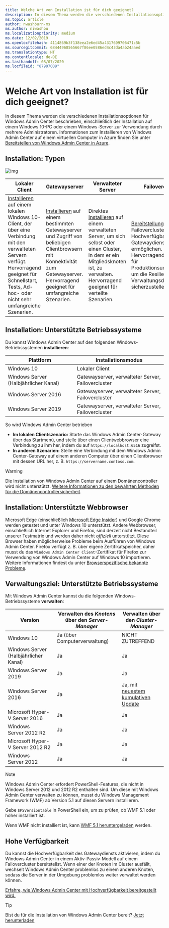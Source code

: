 ```yaml
---
title: Welche Art von Installation ist für dich geeignet?
description: In diesem Thema werden die verschiedenen Installationsoptionen für Windows Admin Center beschrieben, einschließlich der Installation auf einem Windows 10-PC oder einem Windows-Server zur Verwendung durch mehrere Administratoren.
ms.topic: article
author: nwashburn-ms
ms.author: niwashbu
ms.localizationpriority: medium
ms.date: 12/02/2019
ms.openlocfilehash: 4114869b3f138eea2e6ed45a4317699706471c5b
ms.sourcegitcommit: 68444968565667f86ee0586ed4c43da4ab24aaed
ms.translationtype: HT
ms.contentlocale: de-DE
ms.lasthandoff: 08/07/2020
ms.locfileid: "87997009"
---
```

# <a name="what-type-of-installation-is-right-for-you"></a>Welche Art von Installation ist für dich geeignet?

In diesem Thema werden die verschiedenen Installationsoptionen für Windows Admin Center beschrieben, einschließlich der Installation auf einem Windows 10-PC oder einem Windows-Server zur Verwendung durch mehrere Administratoren. Informationen zum Installieren von Windows Admin Center auf einem virtuellen Computer in Azure finden Sie unter [Bereitstellen von Windows Admin Center in Azure](../azure/deploy-wac-in-azure.md).

## <a name="installation-types"></a>Installation: Typen

![img](../media/deployment-options/install-options.PNG)

| Lokaler Client                                | Gatewayserver                                  | Verwalteter Server                               | Failovercluster                           |
|---------------------------------------------|-------------------------------------------------|----------------------------------------------|--------------------------------------------|
| [Installieren](../deploy/install.md) auf einem lokalen Windows 10-Client, der über eine Verbindung mit den verwalteten Servern verfügt.  Hervorragend geeignet für Schnellstart, Tests, Ad-hoc- oder nicht sehr umfangreiche Szenarien. |[Installieren](../deploy/install.md) auf einem bestimmten Gatewayserver und Zugriff von beliebigen Clientbrowsern mit Konnektivität zum Gatewayserver.  Hervorragend geeignet für umfangreiche Szenarien. | Direktes [Installieren](../deploy/install.md) auf einem verwalteten Server, um sich selbst oder einen Cluster, in dem er ein Mitgliedsknoten ist, zu verwalten.  Hervorragend geeignet für verteilte Szenarien. | [Bereitstellung](#high-availability) in einem Failovercluster, um die Hochverfügbarkeit des Gatewaydiensts zu ermöglichen. Hervorragend geeignet für Produktionsumgebungen, um die Resilienz deines Verwaltungsdiensts sicherzustellen. |

## <a name="installation-supported-operating-systems"></a>Installation: Unterstützte Betriebssysteme

Du kannst Windows Admin Center auf den folgenden Windows-Betriebssystemen **installieren**:

| **Plattform**                       | **Installationsmodus** |
| -----------------------------------| --------------------- |
| Windows 10                         | Lokaler Client |
| Windows Server (Halbjährlicher Kanal) | Gatewayserver, verwalteter Server, Failovercluster |
| Windows Server 2016                | Gatewayserver, verwalteter Server, Failovercluster |
| Windows Server 2019                | Gatewayserver, verwalteter Server, Failovercluster |

So wird Windows Admin Center betrieben

- **Im lokalen Clientszenario:** Starte das Windows Admin Center-Gateway über das Startmenü, und stelle über einen Clientwebbrowser eine Verbindung zu ihm her, indem du auf `https://localhost:6516` zugreifst.
- **In anderen Szenarien:** Stelle eine Verbindung mit dem Windows Admin Center-Gateway auf einem anderen Computer über einen Clientbrowser mit dessen URL her, z. B. `https://servername.contoso.com`.

> [!WARNING]
> Die Installation von Windows Admin Center auf einem Domänencontroller wird nicht unterstützt. [Weitere Informationen zu den bewährten Methoden für die Domänencontrollersicherheit](../../../identity/ad-ds/plan/security-best-practices/securing-domain-controllers-against-attack.md).

## <a name="installation-supported-web-browsers"></a>Installation: Unterstützte Webbrowser

Microsoft Edge (einschließlich [Microsoft Edge Insider](https://microsoftedgeinsider.com)) und Google Chrome werden getestet und unter Windows 10 unterstützt. Andere Webbrowser, einschließlich Internet Explorer und Firefox, sind derzeit nicht Bestandteil unserer Testmatrix und werden daher nicht *offiziell* unterstützt. Diese Browser haben möglicherweise Probleme beim Ausführen von Windows Admin Center. Firefox verfügt z. B. über eigene Zertifikatspeicher, daher musst du das `Windows Admin Center Client`-Zertifikat für Firefox zur Verwendung von Windows Admin Center auf Windows 10 importieren. Weitere Informationen findest du unter [Browserspezifische bekannte Probleme](../support/known-issues.md#browser-specific-issues).

## <a name="management-target-supported-operating-systems"></a>Verwaltungsziel: Unterstützte Betriebssysteme

Mit Windows Admin Center kannst du die folgenden Windows-Betriebssysteme **verwalten**:

| Version | Verwalten des *Knotens* über den *Server-Manager* | Verwalten über den *Cluster-Manager* |
| ------------------------- |--------------- | ----- |
| Windows 10 | Ja (über Computerverwaltung) | NICHT ZUTREFFEND |
| Windows Server (Halbjährlicher Kanal) | Ja | Ja |
| Windows Server 2019 | Ja | Ja |
| Windows Server 2016 | Ja | Ja, mit [neuestem kumulativen Update](../use/manage-hyper-converged.md#prepare-your-windows-server-2016-cluster-for-windows-admin-center) |
| Microsoft Hyper-V Server 2016 | Ja | Ja |
| Windows Server 2012 R2 | Ja | Ja |
| Microsoft Hyper-V Server 2012 R2 | Ja | Ja |
| Windows Server 2012 | Ja | Ja |

> [!NOTE]
> Windows Admin Center erfordert PowerShell-Features, die nicht in Windows Server 2012 und 2012 R2 enthalten sind. Um diese mit Windows Admin Center verwalten zu können, musst du Windows Management Framework (WMF) ab Version 5.1 auf diesen Servern installieren.
>
> Gebe `$PSVersiontable` in PowerShell ein, um zu prüfen, ob WMF 5.1 oder höher installiert ist.
>
> Wenn WMF nicht installiert ist, kann [WMF 5.1 heruntergeladen](https://www.microsoft.com/download/details.aspx?id=54616) werden.

## <a name="high-availability"></a>Hohe Verfügbarkeit

Du kannst die Hochverfügbarkeit des Gatewaydiensts aktivieren, indem du Windows Admin Center in einem Aktiv-Passiv-Modell auf einem Failovercluster bereitstellst. Wenn einer der Knoten im Cluster ausfällt, wechselt Windows Admin Center problemlos zu einem anderen Knoten, sodass die Server in der Umgebung problemlos weiter verwaltet werden können.

[Erfahre, wie Windows Admin Center mit Hochverfügbarkeit bereitgestellt wird.](../deploy/high-availability.md)

> [!Tip]
> Bist du für die Installation von Windows Admin Center bereit? [Jetzt herunterladen](https://aka.ms/windowsadmincenter)